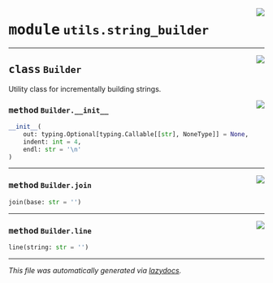 <!-- markdownlint-disable -->

<a href="../../qtstrap/utils/string_builder.py#L0"><img align="right" style="float:right;" src="https://img.shields.io/badge/-source-cccccc?style=flat-square"></a>

# <kbd>module</kbd> `utils.string_builder`






---

<a href="../../qtstrap/utils/string_builder.py#L4"><img align="right" style="float:right;" src="https://img.shields.io/badge/-source-cccccc?style=flat-square"></a>

## <kbd>class</kbd> `Builder`
Utility class for incrementally building strings. 

<a href="../../qtstrap/utils/string_builder.py#L9"><img align="right" style="float:right;" src="https://img.shields.io/badge/-source-cccccc?style=flat-square"></a>

### <kbd>method</kbd> `Builder.__init__`

```python
__init__(
    out: typing.Optional[typing.Callable[[str], NoneType]] = None,
    indent: int = 4,
    endl: str = '\n'
)
```








---

<a href="../../qtstrap/utils/string_builder.py#L37"><img align="right" style="float:right;" src="https://img.shields.io/badge/-source-cccccc?style=flat-square"></a>

### <kbd>method</kbd> `Builder.join`

```python
join(base: str = '')
```





---

<a href="../../qtstrap/utils/string_builder.py#L31"><img align="right" style="float:right;" src="https://img.shields.io/badge/-source-cccccc?style=flat-square"></a>

### <kbd>method</kbd> `Builder.line`

```python
line(string: str = '')
```








---

_This file was automatically generated via [lazydocs](https://github.com/ml-tooling/lazydocs)._
